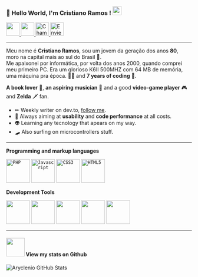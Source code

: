 ### 👋 Hello World, I'm Cristiano Ramos !  <img src="https://github.com/TheDudeThatCode/TheDudeThatCode/blob/master/Assets/Earth.gif" width="24px">

<a target="_blank" href="https://www.linkedin.com/in/csramos/">
  <img height="36" src="https://raw.githubusercontent.com/FortAwesome/Font-Awesome/master/svgs/brands/linkedin.svg" ="Meu Perfil no Linkedin">
</a>
<a target="_blank" href="https://www.behance.net/CSR4mos">
  <img height="36" src="https://github.com/FortAwesome/Font-Awesome/blob/master/svgs/brands/behance.svg" ="Meu Perfil no Behance">
</a>
<a target="_blank" href="https://api.whatsapp.com/send?phone=5551998866296">
  <img height="36" src="https://raw.githubusercontent.com/FortAwesome/Font-Awesome/master/svgs/brands/whatsapp.svg" title="Chame no WhatsApp">
</a>
<a target="_blank" href="mailto:csramos.poa@gmail.com">
  <img height="36" src="https://raw.githubusercontent.com/FortAwesome/Font-Awesome/master/svgs/solid/envelope-open-text.svg" title="Envie um email">
</a>

</br>

---- 

Meu nome é **Cristiano Ramos**, sou um jovem da geração dos anos **80**, moro na capital mais ao sul do Brasil 💚. <br>Me apaixonei por informática, por volta dos anos 2000, quando comprei meu primeiro PC. Era um glorioso K6II 500MHZ com 64 MB de memória, uma máquina pra época.  👶🏻 and **7 years of coding** 🧐. 

**A book lover** 📕, **an aspiring musician** 🎸 and a good **video-game player** 🎮 and **Zelda** 🗡 fan. 

* ✏ Weekly writer on dev.to, [follow me](https://dev.to/aryclenio). 
* 💫 Always aiming at **usability** and **code performance** at all costs. 
* 👽 Learning any tecnology that apears on my way.
* 🛹 Also surfing on microcontrollers stuff.

----

**Programming and markup languages**  

<code><img height="64" src="https://raw.githubusercontent.com/FortAwesome/Font-Awesome/master/svgs/brands/php.svg" title="PHP"></code>
<code><img height="64" src="https://raw.githubusercontent.com/FortAwesome/Font-Awesome/master/svgs/brands/js.svg" title="Javascript"></code>
<code><img height="64" src="https://raw.githubusercontent.com/FortAwesome/Font-Awesome/master/svgs/brands/css3.svg" title="CSS3"></code>
<code><img height="64" src="https://raw.githubusercontent.com/FortAwesome/Font-Awesome/master/svgs/brands/html5.svg" title="HTML5"></code>

**Development Tools**  

<code><img height="64" src="https://raw.githubusercontent.com/FortAwesome/Font-Awesome/master/svgs/brands/php.svg"></code>
<code><img height="64" src="https://raw.githubusercontent.com/FortAwesome/Font-Awesome/master/svgs/brands/js.svg"></code>
<code><img height="64" src="https://raw.githubusercontent.com/FortAwesome/Font-Awesome/master/svgs/brands/php.svg"></code>
<code><img height="64" src="https://raw.githubusercontent.com/FortAwesome/Font-Awesome/master/svgs/brands/php.svg"></code>
<code><img height="64" src="https://raw.githubusercontent.com/FortAwesome/Font-Awesome/master/svgs/brands/php.svg"></code>


----

#### <img src="https://media.giphy.com/media/VgCDAzcKvsR6OM0uWg/giphy.gif" width="50"> View my stats on Github 
   
![Aryclenio GitHub Stats](https://github-readme-stats.vercel.app/api?username=csr4mos&show_icons=true)
